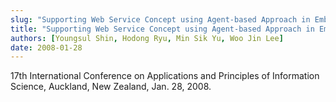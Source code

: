 ```yaml
---
slug: "Supporting Web Service Concept using Agent-based Approach in Embedded systems"
title: "Supporting Web Service Concept using Agent-based Approach in Embedded systems"
authors: [Youngsul Shin, Hodong Ryu, Min Sik Yu, Woo Jin Lee]
date: 2008-01-28
---
```


17th International Conference on Applications and Principles of Information Science, Auckland, New Zealand, Jan. 28, 2008.
